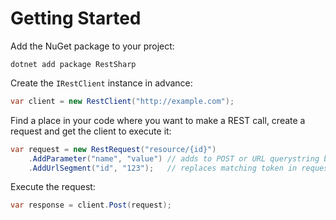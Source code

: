 # Getting Started

Add the NuGet package to your project:

```
dotnet add package RestSharp
```

Create the `IRestClient` instance in advance:

```csharp
var client = new RestClient("http://example.com");
```

Find a place in your code where you want to make a REST call, create a request and get the client to execute it:

```csharp
var request = new RestRequest("resource/{id}")
    .AddParameter("name", "value") // adds to POST or URL querystring based on Method
    .AddUrlSegment("id", "123");   // replaces matching token in request.Resource
```

Execute the request:

```csharp
var response = client.Post(request);
```
